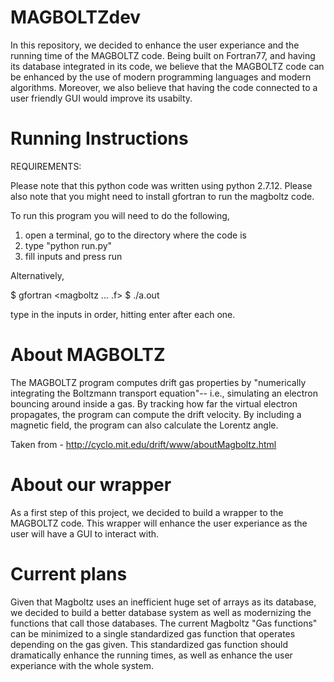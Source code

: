 # MAGBOLTZdev

In this repository, we decided to enhance the user experiance and the running time of the MAGBOLTZ code. Being built on Fortran77, and having its database integrated in its code, we believe that the MAGBOLTZ code can be enhanced by the use of modern programming languages and modern algorithms. Moreover, we also believe that having the code connected to a user friendly GUI would improve its usabilty.

# Running Instructions

REQUIREMENTS:

Please note that this python code was written using python 2.7.12.
Please also note that you might need to install gfortran to run the magboltz code.

To run this program you will need to do the following,

1) open a terminal, go to the directory where the code is
2) type "python run.py"
3) fill inputs and press run


Alternatively,

$ gfortran <magboltz ... .f>
$ ./a.out

type in the inputs in order, hitting enter after each one.

# About MAGBOLTZ

The MAGBOLTZ program computes drift gas properties by "numerically integrating the Boltzmann transport equation"-- i.e., simulating an electron bouncing around inside a gas. By tracking how far the virtual electron propagates, the program can compute the drift velocity. By including a magnetic field, the program can also calculate the Lorentz angle.

Taken from - http://cyclo.mit.edu/drift/www/aboutMagboltz.html

# About our wrapper

As a first step of this project, we decided to build a wrapper to the MAGBOLTZ code. This wrapper will enhance the user experiance as the user will have a GUI to interact with. 

# Current plans

Given that Magboltz uses an inefficient huge set of arrays as its database, we decided to build a better database system as well as modernizing the functions that call those databases. The current Magboltz "Gas functions" can be minimized to a single standardized gas function that operates depending on the gas given. This standardized gas function should dramatically enhance the running times, as well as enhance the user experiance with the whole system.
